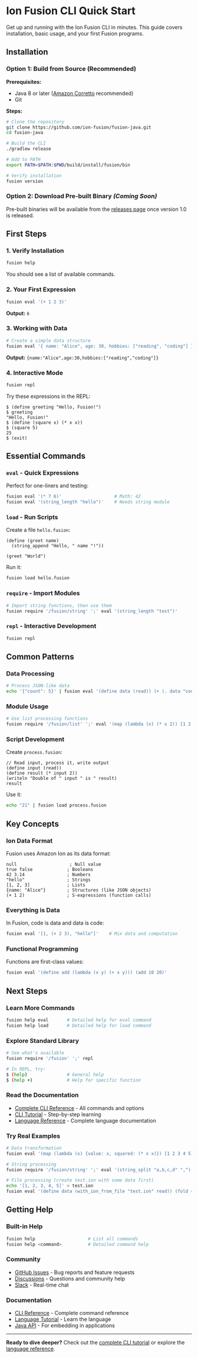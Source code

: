 <!-- Copyright Ion Fusion contributors. All rights reserved. -->
<!-- SPDX-License-Identifier: Apache-2.0 -->

# Ion Fusion CLI Quick Start

Get up and running with the Ion Fusion CLI in minutes. This guide covers installation, basic usage, and your first Fusion programs.

## Installation

### Option 1: Build from Source (Recommended)

**Prerequisites:**
- Java 8 or later ([Amazon Corretto](https://aws.amazon.com/corretto/) recommended)
- Git

**Steps:**
```bash
# Clone the repository
git clone https://github.com/ion-fusion/fusion-java.git
cd fusion-java

# Build the CLI
./gradlew release

# Add to PATH
export PATH=$PATH:$PWD/build/install/fusion/bin

# Verify installation
fusion version
```

### Option 2: Download Pre-built Binary *(Coming Soon)*

Pre-built binaries will be available from the [releases page](https://github.com/ion-fusion/fusion-java/releases) once version 1.0 is released.

## First Steps

### 1. Verify Installation

```bash
fusion help
```

You should see a list of available commands.

### 2. Your First Expression

```bash
fusion eval '(+ 1 2 3)'
```
**Output:** `6`

### 3. Working with Data

```bash
# Create a simple data structure
fusion eval '{ name: "Alice", age: 30, hobbies: ["reading", "coding"] }'
```

**Output:** `{name:"Alice",age:30,hobbies:["reading","coding"]}`

### 4. Interactive Mode

```bash
fusion repl
```

Try these expressions in the REPL:
```fusion
$ (define greeting "Hello, Fusion!")
$ greeting
"Hello, Fusion!"
$ (define (square x) (* x x))
$ (square 5)
25
$ (exit)
```

## Essential Commands

### `eval` - Quick Expressions
Perfect for one-liners and testing:
```bash
fusion eval '(* 7 6)'                    # Math: 42
fusion eval '(string_length "hello")'    # Needs string module
```

### `load` - Run Scripts
Create a file `hello.fusion`:
```fusion
(define (greet name)
  (string_append "Hello, " name "!"))

(greet "World")
```

Run it:
```bash
fusion load hello.fusion
```

### `require` - Import Modules
```bash
# Import string functions, then use them
fusion require '/fusion/string' ';' eval '(string_length "test")'
```

### `repl` - Interactive Development
```bash
fusion repl
```

## Common Patterns

### Data Processing
```bash
# Process JSON-like data
echo '{"count": 5}' | fusion eval '(define data (read)) (+ (. data "count") 10)'
```

### Module Usage
```bash
# Use list processing functions
fusion require '/fusion/list' ';' eval '(map (lambda (x) (* x 2)) [1 2 3 4])'
```

### Script Development
Create `process.fusion`:
```fusion
// Read input, process it, write output
(define input (read))
(define result (* input 2))
(writeln "Double of " input " is " result)
result
```

Use it:
```bash
echo "21" | fusion load process.fusion
```

## Key Concepts

### Ion Data Format
Fusion uses Amazon Ion as its data format:
```fusion
null                    ; Null value
true false             ; Booleans  
42 3.14                ; Numbers
"hello"                ; Strings
[1, 2, 3]              ; Lists
{name: "Alice"}        ; Structures (like JSON objects)
(+ 1 2)                ; S-expressions (function calls)
```

### Everything is Data
In Fusion, code is data and data is code:
```bash
fusion eval '[1, (+ 2 3), "hello"]'    # Mix data and computation
```

### Functional Programming
Functions are first-class values:
```bash
fusion eval '(define add (lambda (x y) (+ x y))) (add 10 20)'
```

## Next Steps

### Learn More Commands
```bash
fusion help eval       # Detailed help for eval command
fusion help load       # Detailed help for load command
```

### Explore Standard Library
```bash
# See what's available
fusion require '/fusion' ';' repl

# In REPL, try:
$ (help)               # General help
$ (help +)             # Help for specific function
```

### Read the Documentation
- [Complete CLI Reference](cli_reference.html) - All commands and options
- [CLI Tutorial](tutorial_cli.html) - Step-by-step learning
- [Language Reference](fusion.html) - Complete language documentation

### Try Real Examples
```bash
# Data transformation
fusion eval '(map (lambda (x) {value: x, squared: (* x x)}) [1 2 3 4 5])'

# String processing  
fusion require '/fusion/string' ';' eval '(string_split "a,b,c,d" ",")'

# File processing (create test.ion with some data first)
echo '[1, 2, 3, 4, 5]' > test.ion
fusion eval '(define data (with_ion_from_file "test.ion" read)) (fold + 0 data)'
```

## Getting Help

### Built-in Help
```bash
fusion help                    # List all commands
fusion help <command>          # Detailed command help
```

### Community
- [GitHub Issues](https://github.com/ion-fusion/fusion-java/issues) - Bug reports and feature requests
- [Discussions](https://github.com/orgs/ion-fusion/discussions) - Questions and community help
- [Slack](https://join.slack.com/t/ion-fusion/shared_invite/zt-2y0jr8vh2-bZLa66hdyZ3ykHcgOcYkcA) - Real-time chat

### Documentation
- [CLI Reference](cli_reference.html) - Complete command reference
- [Language Tutorial](tutorial_cli.html) - Learn the language
- [Java API](javadoc/index.html) - For embedding in applications

---

**Ready to dive deeper?** Check out the [complete CLI tutorial](tutorial_cli.html) or explore the [language reference](fusion.html).
